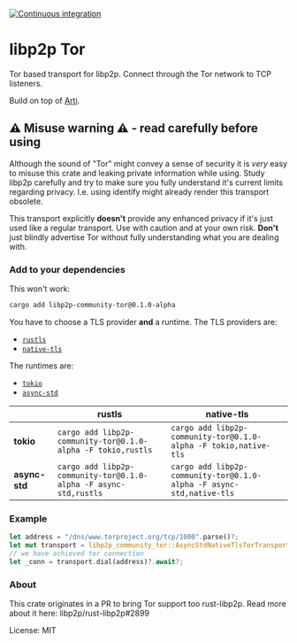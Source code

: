[![Continuous integration](https://github.com/umgefahren/libp2p-tor/actions/workflows/ci.yml/badge.svg)](https://github.com/umgefahren/libp2p-tor/actions/workflows/ci.yml)


# libp2p Tor

Tor based transport for libp2p. Connect through the Tor network to TCP listeners.

Build on top of [Arti](https://gitlab.torproject.org/tpo/core/arti).

## ⚠️ Misuse warning ⚠️ - read carefully before using

Although the sound of "Tor" might convey a sense of security it is *very* easy to misuse this
crate and leaking private information while using. Study libp2p carefully and try to make sure
you fully understand it's current limits regarding privacy. I.e. using identify might already
render this transport obsolete.

This transport explicitly **doesn't** provide any enhanced privacy if it's just used like a regular transport.
Use with caution and at your own risk. **Don't** just blindly advertise Tor without fully understanding what you
are dealing with.

### Add to your dependencies

This won't work:
```bash
cargo add libp2p-community-tor@0.1.0-alpha
```

You have to choose a TLS provider **and** a runtime.
The TLS providers are:

- [`rustls`](https://github.com/rustls/rustls)
- [`native-tls`](https://github.com/sfackler/rust-native-tls)

The runtimes are:

- [`tokio`](https://github.com/tokio-rs/tokio)
- [`async-std`](https://github.com/async-rs/async-std)

|               | **rustls**                                                       | **native-tls**                                                       |
|---------------|------------------------------------------------------------------|----------------------------------------------------------------------|
| **tokio**     | `cargo add libp2p-community-tor@0.1.0-alpha -F tokio,rustls`     | `cargo add libp2p-community-tor@0.1.0-alpha -F tokio,native-tls`     |
| **async-std** | `cargo add libp2p-community-tor@0.1.0-alpha -F async-std,rustls` | `cargo add libp2p-community-tor@0.1.0-alpha -F async-std,native-tls` |

### Example
```rust
let address = "/dns/www.torproject.org/tcp/1000".parse()?;
let mut transport = libp2p_community_tor::AsyncStdNativeTlsTorTransport::bootstrapped().await?;
// we have achieved tor connection
let _conn = transport.dial(address)?.await?;
```

### About

This crate originates in a PR to bring Tor support too rust-libp2p. Read more about it here: libp2p/rust-libp2p#2899

License: MIT
